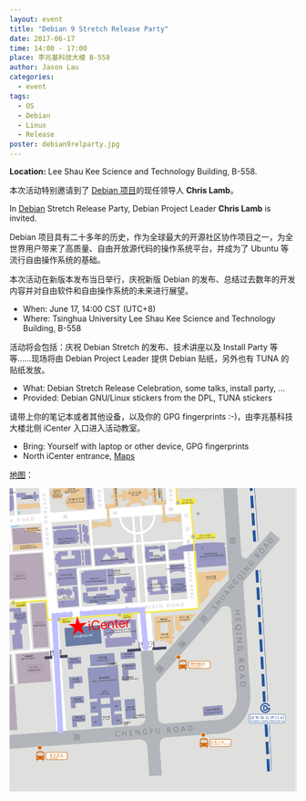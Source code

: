 ```yaml
---
layout: event
title: "Debian 9 Stretch Release Party"
date: 2017-06-17
time: 14:00 - 17:00
place: 李兆基科技大楼 B-558
author: Jason Lau
categories:
  - event
tags:
  - OS
  - Debian
  - Linux
  - Release
poster: debian9relparty.jpg
---
```


**Location:** Lee Shau Kee Science and Technology Building, B-558.

本次活动特别邀请到了 [Debian 项目]的现任领导人 **Chris Lamb**。

In [Debian] Stretch Release Party, Debian Project Leader **Chris Lamb** is invited.

Debian 项目具有二十多年的历史，作为全球最大的开源社区协作项目之一，为全世界用户带来了高质量、自由开放源代码的操作系统平台，并成为了 Ubuntu 等流行自由操作系统的基础。

本次活动在新版本发布当日举行，庆祝新版 Debian 的发布、总结过去数年的开发内容并对自由软件和自由操作系统的未来进行展望。

* When: June 17, 14:00 CST (UTC+8)
* Where: Tsinghua University Lee Shau Kee Science and Technology Building, B-558

活动将会包括：庆祝 Debian Stretch 的发布、技术讲座以及 Install Party 等等……现场将由 Debian Project Leader 提供 Debian 贴纸，另外也有 TUNA 的贴纸发放。

* What: Debian Stretch Release Celebration, some talks, install party, ...
* Provided: Debian GNU/Linux stickers from the DPL, TUNA stickers

请带上你的笔记本或者其他设备，以及你的 GPG fingerprints :-)，由李兆基科技大楼北侧 iCenter 入口进入活动教室。

* Bring: Yourself with laptop or other device, GPG fingerprints
* North iCenter entrance, [Maps]

[地图]：

![](/assets/img/events/map_icenter.png)

[Debian]: https://www.debian.org/intro/about
[Debian 项目]: https://www.debian.org/intro/about.zh-cn.html
[地图]: http://www.openstreetmap.org/?mlat=39.9958&mlon=116.3232#map=16/39.9958/116.3232&layers=CN
[Maps]: http://www.openstreetmap.org/?mlat=39.9958&mlon=116.3232#map=16/39.9958/116.3232
